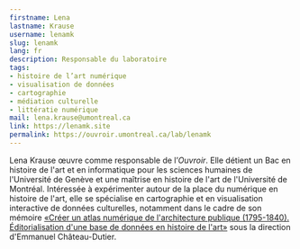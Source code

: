 ```yaml
---
firstname: Lena
lastname: Krause
username: lenamk
slug: lenamk
lang: fr
description: Responsable du laboratoire
tags:
- histoire de l’art numérique
- visualisation de données
- cartographie
- médiation culturelle
- littératie numérique
mail: lena.krause@umontreal.ca
link: https://lenamk.site
permalink: https://ouvroir.umontreal.ca/lab/lenamk
---
```


Lena Krause œuvre comme responsable de l’_Ouvroir_. Elle détient un Bac en histoire de l'art et en informatique pour les sciences humaines de l'Université de Genève et une maîtrise en histoire de l'art de l'Université de Montréal. Intéressée à expérimenter autour de la place du numérique en histoire de l'art, elle se spécialise en cartographie et en visualisation interactive de données culturelles, notamment dans le cadre de son mémoire [«Créer un atlas numérique de l'architecture publique (1795-1840). Éditorialisation d'une base de données en histoire de l'art»](https://public.archi/atlas-2021) sous la direction d'Emmanuel Château-Dutier. 
